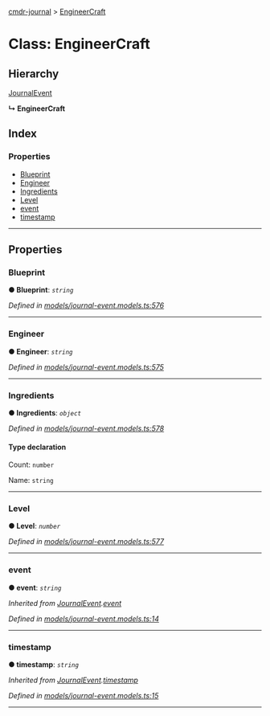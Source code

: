 [cmdr-journal](../README.md) > [EngineerCraft](../classes/engineercraft.md)



# Class: EngineerCraft

## Hierarchy


 [JournalEvent](journalevent.md)

**↳ EngineerCraft**







## Index

### Properties

* [Blueprint](engineercraft.md#blueprint)
* [Engineer](engineercraft.md#engineer)
* [Ingredients](engineercraft.md#ingredients)
* [Level](engineercraft.md#level)
* [event](engineercraft.md#event)
* [timestamp](engineercraft.md#timestamp)



---
## Properties
<a id="blueprint"></a>

###  Blueprint

**●  Blueprint**:  *`string`* 

*Defined in [models/journal-event.models.ts:576](https://github.com/chrisbruford/cmdr-journal/blob/0588b1f/src/models/journal-event.models.ts#L576)*





___

<a id="engineer"></a>

###  Engineer

**●  Engineer**:  *`string`* 

*Defined in [models/journal-event.models.ts:575](https://github.com/chrisbruford/cmdr-journal/blob/0588b1f/src/models/journal-event.models.ts#L575)*





___

<a id="ingredients"></a>

###  Ingredients

**●  Ingredients**:  *`object`* 

*Defined in [models/journal-event.models.ts:578](https://github.com/chrisbruford/cmdr-journal/blob/0588b1f/src/models/journal-event.models.ts#L578)*


#### Type declaration




 Count: `number`






 Name: `string`







___

<a id="level"></a>

###  Level

**●  Level**:  *`number`* 

*Defined in [models/journal-event.models.ts:577](https://github.com/chrisbruford/cmdr-journal/blob/0588b1f/src/models/journal-event.models.ts#L577)*





___

<a id="event"></a>

###  event

**●  event**:  *`string`* 

*Inherited from [JournalEvent](journalevent.md).[event](journalevent.md#event)*

*Defined in [models/journal-event.models.ts:14](https://github.com/chrisbruford/cmdr-journal/blob/0588b1f/src/models/journal-event.models.ts#L14)*





___

<a id="timestamp"></a>

###  timestamp

**●  timestamp**:  *`string`* 

*Inherited from [JournalEvent](journalevent.md).[timestamp](journalevent.md#timestamp)*

*Defined in [models/journal-event.models.ts:15](https://github.com/chrisbruford/cmdr-journal/blob/0588b1f/src/models/journal-event.models.ts#L15)*





___


